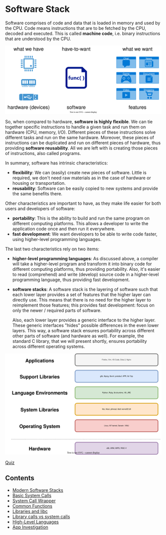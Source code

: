 # Software Stack

Software comprises of code and data that is loaded in memory and used by the CPU.
Code means instructions that are to be fetched by the CPU, decoded and executed.
This is called **machine code**, i.e. binary instructions that are understood by the CPU.

![Hardware and Software](../media/hardware-software.svg)

So, when compared to hardware, **software is highly flexible**.
We can tie together specific instructions to handle a given task and run them on hardware (CPU, memory, I/O).
Different pieces of these instructions solve different tasks and run on the same hardware.
Moreover, these pieces of instructions can be duplicated and run on different pieces of hardware, thus providing **software reusability**.
All we are left with is creating those pieces of instructions, also called programs.

In summary, software has intrinsic characteristics:

- **flexibility**: We can (easily) create new pieces of software.
  Little is required, we don't need raw materials as in the case of hardware or housing or transportation.
- **reusability**: Software can be easily copied to new systems and provide the same benefits there.

Other characteristics are important to have, as they make life easier for both users and developers of software:

- **portability**: This is the ability to build and run the same program on different computing platforms.
  This allows a developer to write the application code once and then run it everywhere.
- **fast development**: We want developers to be able to write code faster, using higher-level programming languages.

The last two characteristics rely on two items:

- **higher-level programming languages**: As discussed above, a compiler will take a higher-level program and transform it into binary code for different computing platforms, thus providing portability.
  Also, it's easier to read (comprehend) and write (develop) source code in a higher-level programming language, thus providing fast development.
- **software stacks**: A software stack is the layering of software such that each lower layer provides a set of features that the higher layer can directly use.
  This means that there is no need for the higher layer to reimplement those features;
  this provides fast development: focus on only the newer / required parts of software.

  Also, each lower layer provides a generic interface to the higher layer.
  These generic interfaces "hides" possible differences in the even lower layers.
  This way, a software stack ensures portability across different other parts of software (and hardware as well).
  For example, the standard C library, that we will present shortly, ensures portability across different operating systems.

![Software Stack](../media/software-stack.svg)

[Quiz](../drills/software.md)

## Contents

- [Modern Software Stacks](../../modern-software-stacks/reading/modern-sw-stack.md)
- [Basic System Calls](../../system-calls/reading/basic-syscall.md)
- [System Call Wrapper](../../system-calls/reading/syscall-wrapper.md)
- [Common Functions](../../libc/reading/common-functions.md)
- [Libraries and libc](../../libc/reading/libc.md)
- [Library calls vs system calls](../../system-calls/reading/libcall-syscall.md)
- [High-Level Languages](../../high-level-languages/reading/high-level-lang.md)
- [App Investigation](../../applications/reading/app-investigate.md)
